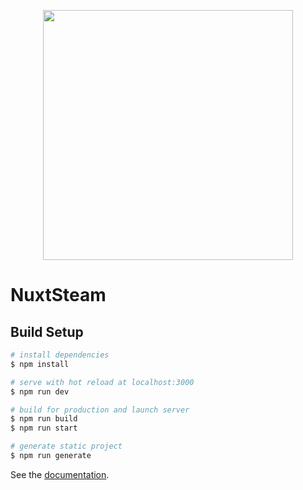 <p align="center"><a href="https://laravel.com" target="_blank"><img src="https://raw.githubusercontent.com/nuxt/nuxt.js/777a4b7f5033c86c37cbd93008f3ca792e4af8bc/.github/logo.svg" width="400"></a></p>

# NuxtSteam

## Build Setup

```bash
# install dependencies
$ npm install

# serve with hot reload at localhost:3000
$ npm run dev

# build for production and launch server
$ npm run build
$ npm run start

# generate static project
$ npm run generate
```

See the [documentation](https://nuxtjs.org).
